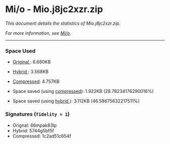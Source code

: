 # Mi/o - Mio.j8jc2xzr.zip
_This document details the statistics of Mio.j8jc2xzr.zip_.

_For more information, see [Mi/o](https://Ephellon.github.io/mio/)._

----

### Space Used
  - [Original  ](Mio.j8jc2xzr.org.txt): 6.680KB
  - [Hybrid    ](Mio.j8jc2xzr.hyb.txt): 3.568KB
  - [Compressed](Mio.j8jc2xzr.cmp.txt): 4.757KB

  - Space saved (using [compressed](Mio.j8jc2xzr.cmp.txt)): 1.922KB (28.78234176290016%)
  - Space saved (using [hybrid    ](Mio.j8jc2xzr.hyb.txt)): 3.112KB (46.58675632217511%)

### Signatures (`fidelity = 1`)
  - Orignal:    66mpak83lp
  - Hybrid:     5744g5bf5f
  - Compressed: 1c2ad51c654f
